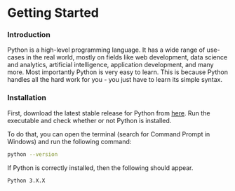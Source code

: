 # Getting Started

### Introduction

Python is a high-level programming language. It has a wide range of use-cases in the real world, mostly on fields like web development, data science and analytics, artificial intelligence, application development, and many more. Most importantly Python is very easy to learn. This is because Python handles all the hard work for you - you just have to learn its simple syntax.

### Installation

First, download the latest stable release for Python from [here](https://www.python.org). Run the executable and check whether or not Python is installed. 

To do that, you can open the terminal (search for Command Prompt in Windows) and run the following command:

```bash
python --version
```

If Python is correctly installed, then the following should appear.

```
Python 3.X.X
```

